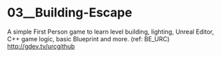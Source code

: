 # 03__Building-Escape
A simple First Person game to learn level building, lighting, Unreal Editor, C++ game logic, basic Blueprint and more. (ref: BE_URC) http://gdev.tv/urcgithub
